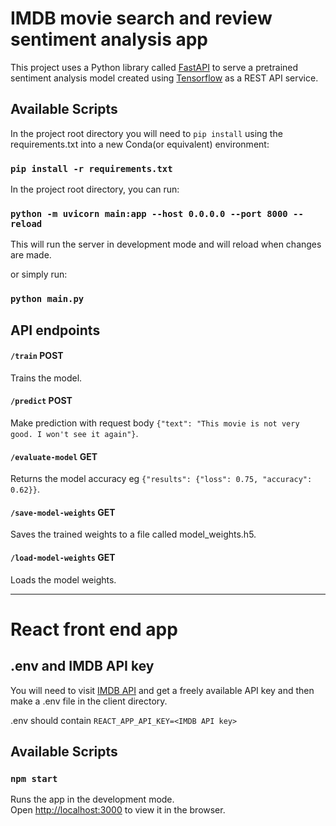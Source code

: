 # IMDB movie search and review sentiment analysis app

This project uses a Python library called [FastAPI](https://fastapi.tiangolo.com/) to serve a pretrained sentiment analysis model created using [Tensorflow](https://www.tensorflow.org/) as a REST API service.

## Available Scripts

In the project root directory you will need to `pip install` using the requirements.txt into a new Conda(or equivalent) environment:

### `pip install -r requirements.txt`

In the project root directory, you can run:

### `python -m uvicorn main:app --host 0.0.0.0 --port 8000 --reload`

This will run the server in development mode and will reload when changes are made.

or simply run:

### `python main.py`

## API endpoints

#### `/train` POST
Trains the model.

#### `/predict` POST
Make prediction with request body `{"text": "This movie is not very good. I won't see it again"}`.

#### `/evaluate-model` GET
Returns the model accuracy eg `{"results": {"loss": 0.75, "accuracy": 0.62}}`.

#### `/save-model-weights` GET
Saves the trained weights to a file called model_weights.h5.

#### `/load-model-weights` GET
Loads the model weights.


___
# React front end app

## .env and IMDB API key
You will need to visit [IMDB API](https://imdb-api.com/API) and get a freely available API key and then make a .env file in the client directory.

.env should contain `REACT_APP_API_KEY=<IMDB API key>`

## Available Scripts

### `npm start`

Runs the app in the development mode.\
Open [http://localhost:3000](http://localhost:3000) to view it in the browser.
